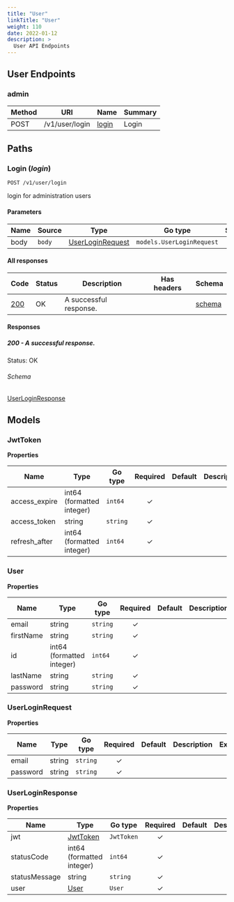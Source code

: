 ```yaml
---
title: "User"
linkTitle: "User"
weight: 110
date: 2022-01-12
description: >
  User API Endpoints
---
```


## User Endpoints

###  admin

| Method  | URI     | Name   | Summary |
|---------|---------|--------|---------|
| POST | /v1/user/login | [login](#login) | Login |
  


## Paths

### <span id="login"></span> Login (*login*)

```
POST /v1/user/login
```

login for administration users

#### Parameters

| Name | Source | Type | Go type | Separator | Required | Default | Description |
|------|--------|------|---------|-----------| :------: |---------|-------------|
| body | `body` | [UserLoginRequest](#user-login-request) | `models.UserLoginRequest` | | ✓ | |  |

#### All responses
| Code | Status | Description | Has headers | Schema |
|------|--------|-------------|:-----------:|--------|
| [200](#login-200) | OK | A successful response. |  | [schema](#login-200-schema) |

#### Responses


##### <span id="login-200"></span> 200 - A successful response.
Status: OK

###### <span id="login-200-schema"></span> Schema
   
  

[UserLoginResponse](#user-login-response)

## Models

### <span id="jwt-token"></span> JwtToken


  



**Properties**

| Name | Type | Go type | Required | Default | Description | Example |
|------|------|---------|:--------:| ------- |-------------|---------|
| access_expire | int64 (formatted integer)| `int64` | ✓ | |  |  |
| access_token | string| `string` | ✓ | |  |  |
| refresh_after | int64 (formatted integer)| `int64` | ✓ | |  |  |



### <span id="user"></span> User


  



**Properties**

| Name | Type | Go type | Required | Default | Description | Example |
|------|------|---------|:--------:| ------- |-------------|---------|
| email | string| `string` | ✓ | |  |  |
| firstName | string| `string` | ✓ | |  |  |
| id | int64 (formatted integer)| `int64` | ✓ | |  |  |
| lastName | string| `string` | ✓ | |  |  |
| password | string| `string` | ✓ | |  |  |



### <span id="user-login-request"></span> UserLoginRequest


  



**Properties**

| Name | Type | Go type | Required | Default | Description | Example |
|------|------|---------|:--------:| ------- |-------------|---------|
| email | string| `string` | ✓ | |  |  |
| password | string| `string` | ✓ | |  |  |



### <span id="user-login-response"></span> UserLoginResponse


  



**Properties**

| Name | Type | Go type | Required | Default | Description | Example |
|------|------|---------|:--------:| ------- |-------------|---------|
| jwt | [JwtToken](#jwt-token)| `JwtToken` | ✓ | |  |  |
| statusCode | int64 (formatted integer)| `int64` | ✓ | |  |  |
| statusMessage | string| `string` | ✓ | |  |  |
| user | [User](#user)| `User` | ✓ | |  |  |
